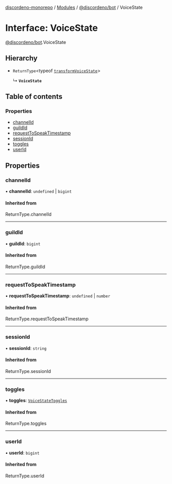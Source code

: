 [discordeno-monorepo](../README.md) / [Modules](../modules.md) / [@discordeno/bot](../modules/discordeno_bot.md) / VoiceState

# Interface: VoiceState

[@discordeno/bot](../modules/discordeno_bot.md).VoiceState

## Hierarchy

- `ReturnType`<typeof [`transformVoiceState`](../modules/discordeno_bot.md#transformvoicestate)\>

  ↳ **`VoiceState`**

## Table of contents

### Properties

- [channelId](discordeno_bot.VoiceState.md#channelid)
- [guildId](discordeno_bot.VoiceState.md#guildid)
- [requestToSpeakTimestamp](discordeno_bot.VoiceState.md#requesttospeaktimestamp)
- [sessionId](discordeno_bot.VoiceState.md#sessionid)
- [toggles](discordeno_bot.VoiceState.md#toggles)
- [userId](discordeno_bot.VoiceState.md#userid)

## Properties

### channelId

• **channelId**: `undefined` \| `bigint`

#### Inherited from

ReturnType.channelId

---

### guildId

• **guildId**: `bigint`

#### Inherited from

ReturnType.guildId

---

### requestToSpeakTimestamp

• **requestToSpeakTimestamp**: `undefined` \| `number`

#### Inherited from

ReturnType.requestToSpeakTimestamp

---

### sessionId

• **sessionId**: `string`

#### Inherited from

ReturnType.sessionId

---

### toggles

• **toggles**: [`VoiceStateToggles`](../classes/discordeno_bot.VoiceStateToggles.md)

#### Inherited from

ReturnType.toggles

---

### userId

• **userId**: `bigint`

#### Inherited from

ReturnType.userId
